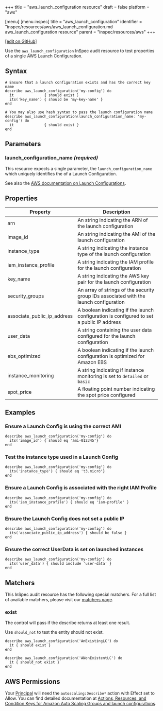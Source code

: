 +++
title = "aws_launch_configuration resource"
draft = false
platform = "aws"

[menu]
  [menu.inspec]
    title = "aws_launch_configuration"
    identifier = "inspec/resources/aws/aws_launch_configuration.md aws_launch_configuration resource"
    parent = "inspec/resources/aws"
+++

[\[edit on GitHub\]](https://github.com/inspec/inspec/blob/master/docs-chef-io/content/inspec/resources/aws_launch_configuration.md)

Use the `aws_launch_configuration` InSpec audit resource to test properties of a
single AWS Launch Configuration.

## Syntax

    # Ensure that a launch configuration exists and has the correct key name
    describe aws_launch_configuration('my-config') do
      it              { should exist }
      its('key_name') { should be 'my-key-name' }
    end

    # You may also use hash syntax to pass the launch configuration name
    describe aws_launch_configuration(launch_configuration_name: 'my-config') do
      it              { should exist }
    end

## Parameters

### launch_configuration_name _(required)_

This resource expects a single parameter, the `launch_configuration_name` which
uniquely identifies the of a Launch Configuration.

See also the [AWS documentation on Launch Configurations](https://docs.aws.amazon.com/autoscaling/ec2/userguide/LaunchConfiguration.html).

## Properties

| Property                    | Description                                                                               |
| --------------------------- | ----------------------------------------------------------------------------------------- |
| arn                         | An string indicating the ARN of the launch configuration                                  |
| image_id                    | An string indicating the AMI of the launch configuration                                  |
| instance_type               | A string indicating the instance type of the launch configuration                         |
| iam_instance_profile        | A string indicating the IAM profile for the launch configuration                          |
| key_name                    | A string indicating the AWS key pair for the launch configuration                         |
| security_groups             | An array of strings of the security group IDs associated with the launch configuration    |
| associate_public_ip_address | A boolean indicating if the launch configuration is configured to set a public IP address |
| user_data                   | A string containing the user data configured for the launch configuration                 |
| ebs_optimized               | A boolean indicating if the launch configuration is optimized for Amazon EBS              |
| instance_monitoring         | A string indicating if instance monitoring is set to `detailed` or `basic`                |
| spot_price                  | A floating point number indicating the spot price configured                              |

## Examples

### Ensure a Launch Config is using the correct AMI

    describe aws_launch_configuration('my-config') do
      its('image_id') { should eq 'ami-012345'}
    end

### Test the instance type used in a Launch Config

    describe aws_launch_configuration('my-config') do
      its('instance_type') { should eq 't3.micro'}
    end

### Ensure a Launch Config is associated with the right IAM Profile

    describe aws_launch_configuration('my-config') do
      its('iam_instance_profile') { should eq 'iam-profile' }
    end

### Ensure the Launch Config does not set a public IP

    describe aws_launch_configuration('my-config') do
      its('associate_public_ip_address') { should be false }
    end

### Ensure the correct UserData is set on launched instances

    describe aws_launch_configuration('my-config') do
      its('user_data') { should include 'user-data' }
    end

## Matchers

This InSpec audit resource has the following special matchers. For a full list of available matchers, please visit our [matchers page](/inspec/matchers/).

### exist

The control will pass if the describe returns at least one result.

Use `should_not` to test the entity should not exist.

    describe aws_launch_configuration('AnExistingLC') do
      it { should exist }
    end

    describe aws_launch_configuration('ANonExistentLC') do
      it { should_not exist }
    end

## AWS Permissions

Your [Principal](https://docs.aws.amazon.com/IAM/latest/UserGuide/intro-structure.html#intro-structure-principal) will need the `autoscaling:Describe*` action with Effect set to Allow.
You can find detailed documentation at [Actions, Resources, and Condition Keys for Amazon Auto Scaling Groups and launch configurations](https://docs.aws.amazon.com/autoscaling/ec2/userguide/control-access-using-iam.html).
